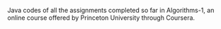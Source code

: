 Java codes of all the assignments completed so far in Algorithms-1, an online course offered by Princeton University through Coursera.

